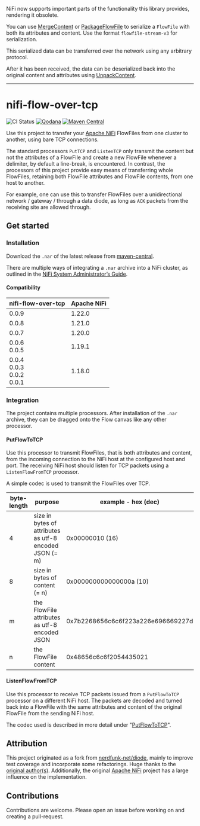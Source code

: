 NiFi now supports important parts of the functionality this library provides, rendering it obsolete.

You can use [MergeContent](https://nifi.apache.org/documentation/nifi-2.0.0-M2/components/org.apache.nifi/nifi-standard-nar/2.0.0-M2/org.apache.nifi.processors.standard.MergeContent/index.html) or [PackageFlowFile](https://nifi.apache.org/documentation/nifi-2.0.0-M2/components/org.apache.nifi/nifi-standard-nar/2.0.0-M2/org.apache.nifi.processors.standard.PackageFlowFile/index.html) to serialize a `FlowFile` with both its attributes and content. Use the format `flowfile-stream-v3` for serialization.

This serialized data can be transferred over the network using any arbitrary protocol.

After it has been received, the data can be deserialized back into the original content and attributes using [UnpackContent](https://nifi.apache.org/documentation/nifi-2.0.0-M2/components/org.apache.nifi/nifi-standard-nar/2.0.0-M2/org.apache.nifi.processors.standard.UnpackContent/index.html). 

---

# nifi-flow-over-tcp

![CI Status](https://github.com/EndzeitBegins/nifi-flow-over-tcp/actions/workflows/gradle.yml/badge.svg)
[![Qodana](https://github.com/EndzeitBegins/nifi-flow-over-tcp/actions/workflows/code_quality.yml/badge.svg)](https://github.com/EndzeitBegins/nifi-flow-over-tcp/actions/workflows/code_quality.yml)
[![Maven Central](https://img.shields.io/maven-central/v/io.github.endzeitbegins/nifi-flow-over-tcp?color=ff69b4)](https://central.sonatype.com/search?q=nifi-flow-over-tcp&namespace=io.github.endzeitbegins)

Use this project to transfer your [Apache NiFi][nifi] FlowFiles 
from one cluster to another, using bare TCP connections.

The standard processors `PutTCP` and `ListenTCP` only transmit the content but not the attributes of a FlowFile 
and create a new FlowFile whenever a delimiter, by default a line-break, is encountered.
In contrast, the processors of this project provide easy means of transferring whole FlowFiles, 
retaining both FlowFile attributes and FlowFile contents, from one host to another.

For example, one can use this to transfer FlowFiles over a unidirectional network / gateway / through a data diode,
as long as `ACK` packets from the receiving site are allowed through.

## Get started

### Installation

Download the `.nar` of the latest release from [maven-central](https://central.sonatype.com/search?q=nifi-flow-over-tcp&namespace=io.github.endzeitbegins).

There are multiple ways of integrating a `.nar` archive into a NiFi cluster,
as outlined in the [NiFi System Administrator’s Guide](https://nifi.apache.org/docs/nifi-docs/html/administration-guide.html#processor-locations).

#### Compatibility

| nifi-flow-over-tcp                    | Apache NiFi |
| ------------------------------------- | ----------- |
| 0.0.9       | 1.22.0 |
| 0.0.8                                 | 1.21.0      |
| 0.0.7                                 | 1.20.0      |
| 0.0.6 <br> 0.0.5                      | 1.19.1      |
| 0.0.4 <br> 0.0.3 <br> 0.0.2 <br> 0.0.1| 1.18.0      |

### Integration

The project contains multiple processors. 
After installation of the `.nar` archive, they can be dragged onto the Flow canvas like any other processor.

#### PutFlowToTCP

Use this processor to transmit FlowFiles, that is both attributes and content, from the incoming connection
to the NiFi host at the configured host and port.
The receiving NiFi host should listen for TCP packets using a `ListenFlowFromTCP` processor.

A simple codec is used to transmit the FlowFiles over TCP.

| byte-length | purpose                                                 | example - hex (dec)                | example - utf-8  |
|-------------|---------------------------------------------------------|------------------------------------|------------------|
| 4           | size in bytes of attributes as utf-8 encoded JSON (= m) | 0x00000010 (16)                    |                  |
| 8           | size in bytes of content (= n)                          | 0x000000000000000a (10)            |                  |
| m           | the FlowFile attributes as utf-8 encoded JSON           | 0x7b2268656c6c6f223a226e696669227d | {"hello":"nifi"} |
| n           | the FlowFile content                                    | 0x48656c6c6f2054435021             | Hello TCP!       |

#### ListenFlowFromTCP

Use this processor to receive TCP packets issued from a `PutFlowToTCP` processor on a different NiFi host.
The packets are decoded and turned back into a FlowFile 
with the same attributes and content of the original FlowFile from the sending NiFi host.

The codec used is described in more detail under "[PutFlowToTCP](#PutFlowToTCP)".

## Attribution

This project originated as a fork from [nerdfunk-net/diode][fork],
mainly to improve test coverage and incorporate some refactorings. 
Huge thanks to the [original author(s)][fork-authors].
Additionally, the original [Apache NiFi][nifi] project has a large influence on the implementation.

## Contributions

Contributions are welcome. 
Please open an issue before working on and creating a pull-request.


[nifi]: https://nifi.apache.org
[fork]: https://github.com/nerdfunk-net/diode
[fork-authors]: https://github.com/nerdfunk-net/diode/graphs/contributors
